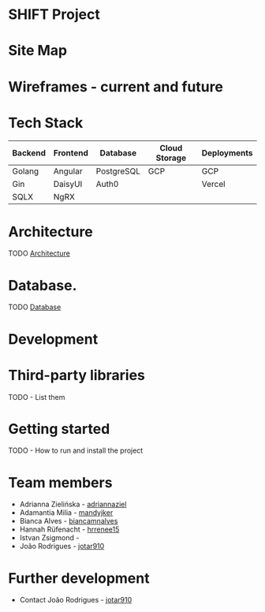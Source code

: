 # SHIFT Project

# Site Map

# Wireframes - current and future

# Tech Stack
| Backend | Frontend | Database | Cloud Storage | Deployments |
|---------|----------|----------|---------------|-------------|
|Golang   |Angular   |PostgreSQL|GCP            |GCP          |
|Gin      |DaisyUI   |Auth0     |               |Vercel       |
|SQLX     |NgRX      |          |               |             |

# Architecture
TODO
[Architecture](https://miro.com/app/board/uXjVNf9ugWA=/?share_link_id=474651830078)

# Database.
TODO
[Database](https://miro.com/app/board/uXjVNfUchWk=/?share_link_id=4352832909)

# Development

# Third-party libraries
TODO - List them

# Getting started
TODO - How to run and install the project

# Team members
* Adrianna Zielińska - [adriannaziel](https://github.com/adriannaziel)
* Adamantia Milia - [mandyjker](https://github.com/mandyjker)
* Bianca Alves - [biancamnalves](https://github.com/biancamnalves)
* Hannah Rüfenacht - [hrrenee15](https://github.com/hrrenee15) 
* Istvan Zsigmond - 
* João Rodrigues - [jotar910](https://github.com/jotar910)

# Further development
* Contact João Rodrigues - [jotar910](https://github.com/jotar910)
